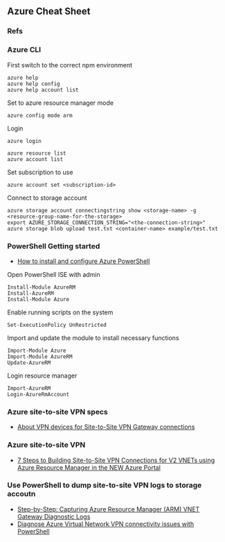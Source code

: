 ## Azure Cheat Sheet

### Refs

### Azure CLI

First switch to the correct npm environment

```
azure help
azure help config
azure help account list
```

Set to azure resource manager mode
```
azure config mode arm
```

Login
```
azure login
```

```
azure resource list
azure account list
```

Set subscription to use
```
azure account set <subscription-id>
```

Connect to storage account
```
azure storage account connectingstring show <storage-name> -g <resource-group-name-for-the-storage>
export AZURE_STORAGE_CONNECTION_STRING="<the-connection-string>"
azure storage blob upload test.txt <container-name> example/test.txt
```

### PowerShell Getting started

- [How to install and configure Azure PowerShell](https://azure.microsoft.com/en-us/documentation/articles/powershell-install-configure/)

Open PowerShell ISE with admin
```
Install-Module AzureRM
Install-AzureRM
Install-Module Azure
```

Enable running scripts on the system
```
Set-ExecutionPolicy UnRestricted
```

Import and update the module to install necessary functions
```
Import-Module Azure
Import-Module AzureRM
Update-AzureRM
```

Login resource manager
```
Import-AzureRM
Login-AzureRmAccount
```

### Azure site-to-site VPN specs

- [About VPN devices for Site-to-Site VPN Gateway connections](https://azure.microsoft.com/en-us/documentation/articles/vpn-gateway-about-vpn-devices/)

### Azure site-to-site VPN

- [7 Steps to Building Site-to-Site VPN Connections for V2 VNETs using Azure Resource Manager in the NEW Azure Portal](https://blogs.technet.microsoft.com/keithmayer/2015/12/22/7-steps-to-building-site-to-site-vpn-connections-for-v2-vnets-using-azure-resource-manager-in-the-new-azure-portal/)

### Use PowerShell to dump site-to-site VPN logs to storage accoutn

- [Step-by-Step: Capturing Azure Resource Manager (ARM) VNET Gateway Diagnostic Logs](https://blogs.technet.microsoft.com/keithmayer/2015/12/07/step-by-step-capturing-azure-resource-manager-arm-vnet-gateway-diagnostic-logs/)
- [Diagnose Azure Virtual Network VPN connectivity issues with PowerShell](https://blogs.technet.microsoft.com/keithmayer/2014/12/18/diagnose-azure-virtual-network-vpn-connectivity-issues-with-powershell/)
